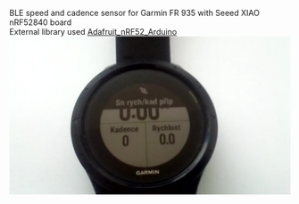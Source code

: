 BLE speed and cadence sensor for Garmin FR 935 with Seeed XIAO nRF52840 board <br />
External library used [Adafruit_nRF52_Arduino](https://github.com/adafruit/Adafruit_nRF52_Arduino/tree/addf2e0ebcac67b3406b8508f54ef8e8f55fa22d)<br />
![Screenshot of a comment on a GitHub issue showing an image, added in the Markdown, of an Octocat smiling and raising a tentacle.](https://github.com/MiloPS3/Seeed-XIAO-nRF52840-Speed-and-Cadence-Sensors-with-Garmin-FR-935/blob/main/csc_conn.jpg)<br />
